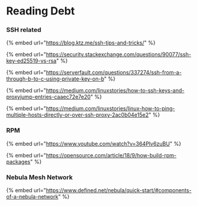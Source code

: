 # Reading Debt

### SSH related

{% embed url="https://blog.ktz.me/ssh-tips-and-tricks/" %}

{% embed url="https://security.stackexchange.com/questions/90077/ssh-key-ed25519-vs-rsa" %}

{% embed url="https://serverfault.com/questions/337274/ssh-from-a-through-b-to-c-using-private-key-on-b" %}

{% embed url="https://medium.com/linuxstories/how-to-ssh-keys-and-proxyjump-entries-caaec72e7e20" %}

{% embed url="https://medium.com/linuxstories/linux-how-to-ping-multiple-hosts-directly-or-over-ssh-proxy-2ac0b04e15e2" %}

### RPM

{% embed url="https://www.youtube.com/watch?v=364Plv6zuBU" %}

{% embed url="https://opensource.com/article/18/9/how-build-rpm-packages" %}

### Nebula Mesh Network

{% embed url="https://www.defined.net/nebula/quick-start/#components-of-a-nebula-network" %}
